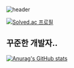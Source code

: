 
![header](https://capsule-render.vercel.app/api?type=wave&color=auto&height=300&section=header&text=Welcome%20MJGithub&fontSize=90)

[![Solved.ac
프로필](http://mazassumnida.wtf/api/v2/generate_badge?boj=fbaudwo144)](https://solved.ac/fbaudwo144)
## 꾸준한 개발자..
[![Anurag's GitHub stats](https://github-readme-stats.vercel.app/api?username=xaczxzz)](https://github.com/anuraghazra/github-readme-stats)
